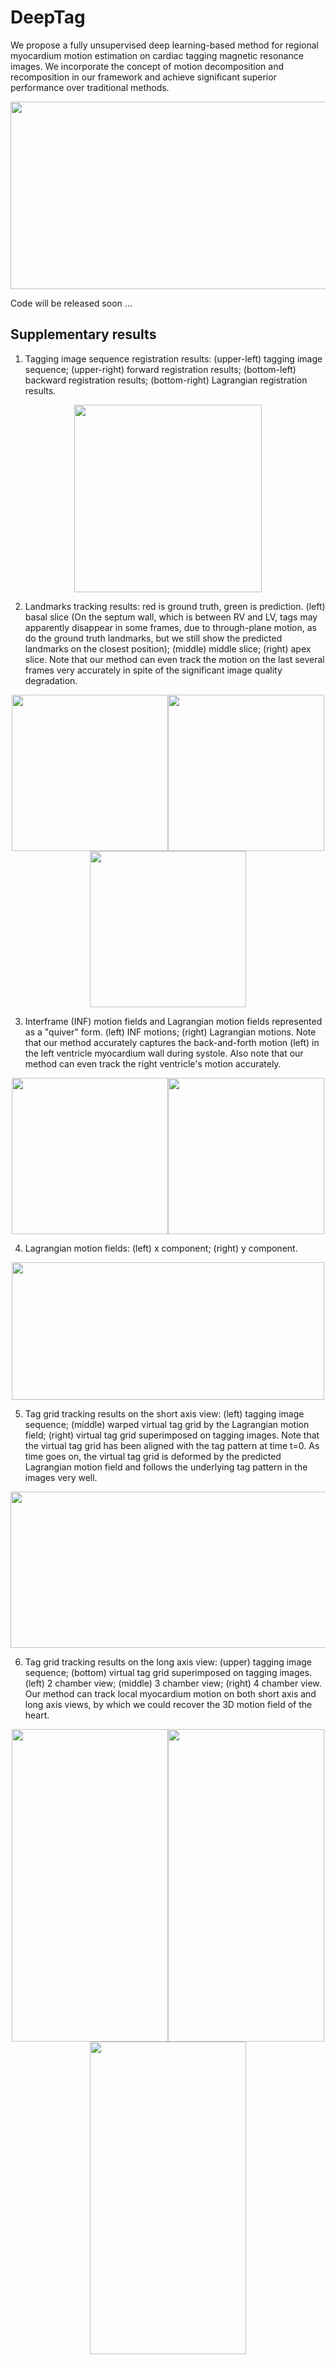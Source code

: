 # DeepTag 
We propose a fully unsupervised deep learning-based method for regional myocardium motion estimation on cardiac tagging magnetic resonance images. We incorporate the concept of motion decomposition and recomposition in our framework and achieve significant superior performance over traditional methods.

<div align=center><img width="650" height="300" src="https://github.com/DeepTag/Deeptag/blob/master/figures/MT_tmri.png"/></div>

Code will be released soon ...

## Supplementary results

1. Tagging image sequence registration results: (upper-left) tagging image sequence; (upper-right) forward registration results; (bottom-left) backward registration results; (bottom-right) Lagrangian registration results.
<div align=center><img width="300" height="300" src="https://github.com/DeepTag/Deeptag/blob/master/figures/SAX_STACK_45_23_reg_img.gif"/></div>

2. Landmarks tracking results: red is ground truth, green is prediction. (left) basal slice (On the septum wall, which is between RV and LV, tags may apparently disappear in some frames, due to through-plane motion, as do the ground truth landmarks, but we still show the predicted landmarks on the closest position); (middle) middle slice; (right) apex slice. Note that our method can even track the motion on the last several frames very accurately in spite of the significant image quality degradation.
<div align=center><img width="250" height="250" src="https://github.com/DeepTag/Deeptag/blob/master/figures/SAX_STACK_43_21_lm_img.gif"/><img width="250" height="250" src="https://github.com/DeepTag/Deeptag/blob/master/figures/SAX_STACK_45_23_lm_img.gif"/><img width="250" height="250" src="https://github.com/DeepTag/Deeptag/blob/master/figures/SAX_STACK_48_26_lm_img.gif"/></div>

3. Interframe (INF) motion fields and Lagrangian motion fields represented as a "quiver" form. (left) INF motions; (right) Lagrangian motions. Note that our method accurately captures the back-and-forth motion (left) in the left ventricle myocardium wall during systole. Also note that our method can even track the right ventricle's motion accurately.
<div align=center><img width="250" height="250" src="https://github.com/DeepTag/Deeptag/blob/master/figures/SAX_STACK_45_23_eu_motion.gif"/><img width="250" height="250" src="https://github.com/DeepTag/Deeptag/blob/master/figures/SAX_STACK_45_23_lag_motion.gif"/></div>

4. Lagrangian motion fields: (left) x component; (right) y component.
<div align=center><img width="500" height="220" src="https://github.com/DeepTag/Deeptag/blob/master/figures/SAX_STACK_45_23_lag_motion_map.gif"/></div>

5. Tag grid tracking results on the short axis view: (left) tagging image sequence; (middle) warped virtual tag grid by the Lagrangian motion field; (right) virtual tag grid superimposed on tagging images. Note that the virtual tag grid has been aligned with the tag pattern at time t=0. As time goes on, the virtual tag grid is deformed by the predicted Lagrangian motion field and follows the underlying tag pattern in the images very well.
<div align=center><img width="750" height="250" src="https://github.com/DeepTag/Deeptag/blob/master/figures/SAX_STACK_45_23_tag_grid_img.gif"/></div>

6. Tag grid tracking results on the long axis view: (upper) tagging image sequence; (bottom) virtual tag grid superimposed on tagging images. (left) 2 chamber view; (middle) 3 chamber view; (right) 4 chamber view. Our method can track local myocardium motion on both short axis and long axis views, by which we could recover the 3D motion field of the heart.
<div align=center><img width="250" height="500" src="https://github.com/DeepTag/Deeptag/blob/master/figures/2_CH_11_15_tag_grid_img.gif"/><img width="250" height="500" src="https://github.com/DeepTag/Deeptag/blob/master/figures/3_CH_12_16_tag_grid_img.gif"/><img width="250" height="500" src="https://github.com/DeepTag/Deeptag/blob/master/figures/4_CH_10_14_tag_grid_img.gif"/></div>
